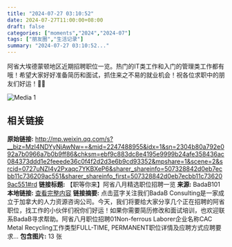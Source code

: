 ```yaml
---
title: "2024-07-27 03:10:52"
date: 2024-07-27T11:00:00+08:00
draft: false
categories: ["moments","2024","2024-07"]
tags: ["朋友圈","生活记录"]
summary: "2024-07-27 03:10:52..."
---
```


阿省大埃德蒙顿地区近期招聘职位一览。热门的IT类工作和入门的管理类工作都有哦！希望大家好好准备简历和面试，抓住来之不易的就业机会！祝各位求职中的朋友们好运！🎉💯

![Media 1](/Moments/photos/2024-07-27/202407270310520.jpg)

## 相关链接

**原始链接:** http://mp.weixin.qq.com/s?__biz=MzI4NDYyNjAwNw==&mid=2247488955&idx=1&sn=2304b80a792e092a7b0966a7b0b9ff86&chksm=ebf9c883dc8e4195e9999b24afe358436ac084373ddd1e2feeede36c0f4f2d2d3e6b9cd93352&mpshare=1&scene=2&srcid=0727uNZI4y2Pxaqc7YKBXeP6&sharer_shareinfo=507328842d0eb7ecbb11c736209ac551&sharer_shareinfo_first=507328842d0eb7ecbb11c736209ac551#rd
**链接标题:** 【职等你来】阿省八月精选职位招聘一览
**来源:** BadaB101
**本地链接:** [查看完整内容](/link_content/2024/07/2024-07-27-1/link_content/)
**链接摘要:** 点击蓝字关注我们BadaB Consulting是一家成立于加拿大的人力资源咨询公司。今天，我们将要给大家分享几个正在招聘的阿省职位，找工作的小伙伴们祝你们好运！如果你需要简历修改和面试培训，也欢迎联系BadaB寻求帮助。阿省八月职位招聘01Non-ferrous Laborer企业名称CAC Metal Recycling工作类型FULL-TIME, PERMANENT职位详情及应聘方式应聘要求...
**包含图片:** 13 张

